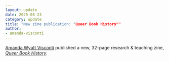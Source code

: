```yaml
---
layout: update
date: 2025-08-23
category: update
title: "New zine publication: "Queer Book History""
author:
- amanda-visconti
---
```


[Amanda Wyatt Visconti](/people/amanda-visconti) published a new, 32-page research & teaching zine, [*Queer Book History*](https://zinebakery.com/bakeshop-zines/queerbookhistory).